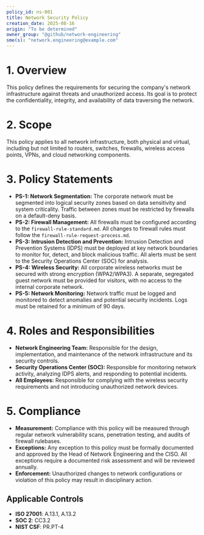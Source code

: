 ```yaml
---
policy_id: ns-001
title: Network Security Policy
creation_date: 2025-08-16
origin: "To be determined"
owner_group: "@github/network-engineering"
sme(s): "network.engineering@example.com"
---
```


# 1. Overview
This policy defines the requirements for securing the company's network infrastructure against threats and unauthorized access. Its goal is to protect the confidentiality, integrity, and availability of data traversing the network.

# 2. Scope
This policy applies to all network infrastructure, both physical and virtual, including but not limited to routers, switches, firewalls, wireless access points, VPNs, and cloud networking components.

# 3. Policy Statements

*   **PS-1: Network Segmentation:** The corporate network must be segmented into logical security zones based on data sensitivity and system criticality. Traffic between zones must be restricted by firewalls on a default-deny basis.
*   **PS-2: Firewall Management:** All firewalls must be configured according to the `firewall-rule-standard.md`. All changes to firewall rules must follow the `firewall-rule-request-process.md`.
*   **PS-3: Intrusion Detection and Prevention:** Intrusion Detection and Prevention Systems (IDPS) must be deployed at key network boundaries to monitor for, detect, and block malicious traffic. All alerts must be sent to the Security Operations Center (SOC) for analysis.
*   **PS-4: Wireless Security:** All corporate wireless networks must be secured with strong encryption (WPA2/WPA3). A separate, segregated guest network must be provided for visitors, with no access to the internal corporate network.
*   **PS-5: Network Monitoring:** Network traffic must be logged and monitored to detect anomalies and potential security incidents. Logs must be retained for a minimum of 90 days.

# 4. Roles and Responsibilities

*   **Network Engineering Team:** Responsible for the design, implementation, and maintenance of the network infrastructure and its security controls.
*   **Security Operations Center (SOC):** Responsible for monitoring network activity, analyzing IDPS alerts, and responding to potential incidents.
*   **All Employees:** Responsible for complying with the wireless security requirements and not introducing unauthorized network devices.

# 5. Compliance

*   **Measurement:** Compliance with this policy will be measured through regular network vulnerability scans, penetration testing, and audits of firewall rulebases.
*   **Exceptions:** Any exception to this policy must be formally documented and approved by the Head of Network Engineering and the CISO. All exceptions require a documented risk assessment and will be reviewed annually.
*   **Enforcement:** Unauthorized changes to network configurations or violation of this policy may result in disciplinary action.

## Applicable Controls

* **ISO 27001**: A.13.1, A.13.2
* **SOC 2**: CC3.2
* **NIST CSF**: PR.PT-4
